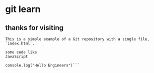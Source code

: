 # git learn

## thanks for visiting

```
This is a simple example of a Git repository with a single file, `index.html`.

some code like 
JavaScript

console.log("Hello Engineers")```